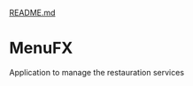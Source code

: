 [README.md](https://github.com/LouisYang95/MenuFX/files/11404731/README.md)
# MenuFX
Application to manage the restauration services
